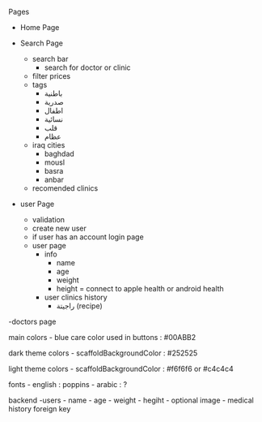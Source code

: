 Pages
- Home Page

- Search Page
    <!-- to all users -->
    - search bar
        - search for doctor or clinic
    - filter prices
    - tags
        - باطنية
        - صدرية
        - اطفال
        - نسائية
        - قلب
        - عظام
    - iraq cities
        - baghdad
        - mousl
        - basra
        - anbar
    - recomended clinics
- user Page
    <!-- login page -->
    - validation
    - create new user
    - if user has an account login page
    <!-- user page (after logedin) -->
    - user page
        - info 
            - name
            - age
            - weight
            - height
            = connect to apple health or android health
        - user clinics history
            - راجيتة (recipe)



-doctors page
    
main colors
    - blue care color used in buttons : #00ABB2

            
dark theme colors
    - scaffoldBackgroundColor : #252525

light theme colors
    - scaffoldBackgroundColor : #f6f6f6 or #c4c4c4

fonts
    - english : poppins
    - arabic : ?


backend
    -users
        - name
        - age
        - weight
        - hegiht
        - optional image
        - medical history foreign key
        